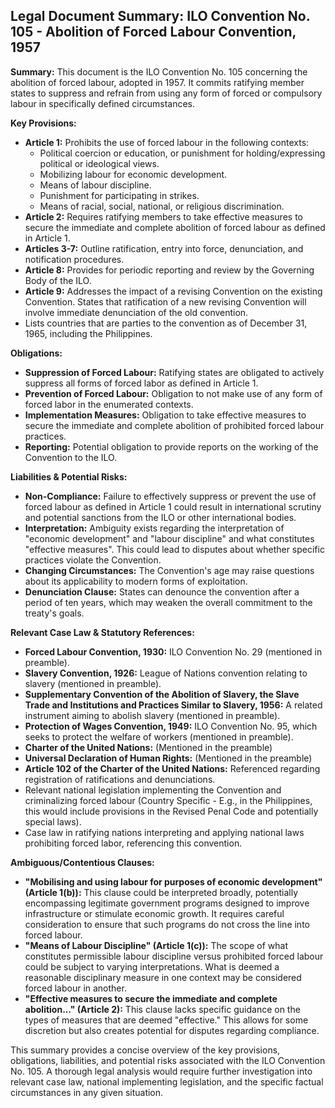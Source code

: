 ## Legal Document Summary: ILO Convention No. 105 - Abolition of Forced Labour Convention, 1957

**Summary:** This document is the ILO Convention No. 105 concerning the abolition of forced labour, adopted in 1957. It commits ratifying member states to suppress and refrain from using any form of forced or compulsory labour in specifically defined circumstances.

**Key Provisions:**

*   **Article 1:** Prohibits the use of forced labour in the following contexts:
    *   Political coercion or education, or punishment for holding/expressing political or ideological views.
    *   Mobilizing labour for economic development.
    *   Means of labour discipline.
    *   Punishment for participating in strikes.
    *   Means of racial, social, national, or religious discrimination.
*   **Article 2:** Requires ratifying members to take effective measures to secure the immediate and complete abolition of forced labour as defined in Article 1.
*   **Articles 3-7:** Outline ratification, entry into force, denunciation, and notification procedures.
*   **Article 8:** Provides for periodic reporting and review by the Governing Body of the ILO.
*   **Article 9:** Addresses the impact of a revising Convention on the existing Convention. States that ratification of a new revising Convention will involve immediate denunciation of the old convention.
*   Lists countries that are parties to the convention as of December 31, 1965, including the Philippines.

**Obligations:**

*   **Suppression of Forced Labour:** Ratifying states are obligated to actively suppress all forms of forced labor as defined in Article 1.
*   **Prevention of Forced Labour:** Obligation to not make use of any form of forced labor in the enumerated contexts.
*   **Implementation Measures:** Obligation to take effective measures to secure the immediate and complete abolition of prohibited forced labour practices.
*   **Reporting:** Potential obligation to provide reports on the working of the Convention to the ILO.

**Liabilities & Potential Risks:**

*   **Non-Compliance:** Failure to effectively suppress or prevent the use of forced labour as defined in Article 1 could result in international scrutiny and potential sanctions from the ILO or other international bodies.
*   **Interpretation:** Ambiguity exists regarding the interpretation of "economic development" and "labour discipline" and what constitutes "effective measures". This could lead to disputes about whether specific practices violate the Convention.
*   **Changing Circumstances:** The Convention's age may raise questions about its applicability to modern forms of exploitation.
*   **Denunciation Clause:** States can denounce the convention after a period of ten years, which may weaken the overall commitment to the treaty's goals.

**Relevant Case Law & Statutory References:**

*   **Forced Labour Convention, 1930:** ILO Convention No. 29 (mentioned in preamble).
*   **Slavery Convention, 1926:** League of Nations convention relating to slavery (mentioned in preamble).
*   **Supplementary Convention of the Abolition of Slavery, the Slave Trade and Institutions and Practices Similar to Slavery, 1956:** A related instrument aiming to abolish slavery (mentioned in preamble).
*   **Protection of Wages Convention, 1949:** ILO Convention No. 95, which seeks to protect the welfare of workers (mentioned in preamble).
*   **Charter of the United Nations:** (Mentioned in the preamble)
*   **Universal Declaration of Human Rights:** (Mentioned in the preamble)
*   **Article 102 of the Charter of the United Nations:** Referenced regarding registration of ratifications and denunciations.
*   Relevant national legislation implementing the Convention and criminalizing forced labour (Country Specific - E.g., in the Philippines, this would include provisions in the Revised Penal Code and potentially special laws).
*   Case law in ratifying nations interpreting and applying national laws prohibiting forced labor, referencing this convention.

**Ambiguous/Contentious Clauses:**

*   **"Mobilising and using labour for purposes of economic development" (Article 1(b)):** This clause could be interpreted broadly, potentially encompassing legitimate government programs designed to improve infrastructure or stimulate economic growth. It requires careful consideration to ensure that such programs do not cross the line into forced labour.
*   **"Means of Labour Discipline" (Article 1(c)):** The scope of what constitutes permissible labour discipline versus prohibited forced labour could be subject to varying interpretations. What is deemed a reasonable disciplinary measure in one context may be considered forced labour in another.
*   **"Effective measures to secure the immediate and complete abolition..." (Article 2):** This clause lacks specific guidance on the types of measures that are deemed "effective." This allows for some discretion but also creates potential for disputes regarding compliance.

This summary provides a concise overview of the key provisions, obligations, liabilities, and potential risks associated with the ILO Convention No. 105. A thorough legal analysis would require further investigation into relevant case law, national implementing legislation, and the specific factual circumstances in any given situation.
